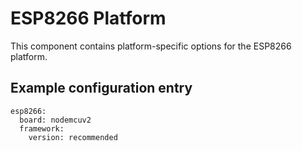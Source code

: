 # ESP8266 Platform
This component contains platform-specific options for the ESP8266 platform.

## Example configuration entry
```
esp8266:
  board: nodemcuv2
  framework:
    version: recommended
```
